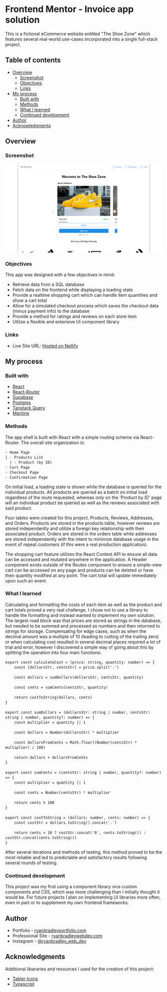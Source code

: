 # Frontend Mentor - Invoice app solution

This is a fictional eCommerce website entitled "The Shoe Zone" which features several real-world use-cases incorporated into a single full-stack project.

## Table of contents

- [Overview](#overview)
  - [Screenshot](#screenshot)
  - [Objectives](#objectives)
  - [Links](#links)
- [My process](#my-process)
  - [Built with](#built-with)
  - [Methods](#methods)
  - [What I learned](#what-i-learned)
  - [Continued development](#continued-development)
- [Author](#author)
- [Acknowledgments](#acknowledgments)

## Overview

### Screenshot

![Desktop Screenshot](./public/screenshot-home-desktop.png)

### Objectives

This app was designed with a few objectives in mind:

- Retrieve data from a SQL database
- Fetch data on the frontend while displaying a loading state
- Provide a realtime shopping cart which can handle item quantities and show a cart total
- Allow for a simulated checkout process which saves the checkout data (minus payment info) to the database
- Provide a method for ratings and reviews on each store item
- Utilize a flexible and extensive UI component library

### Links

- Live Site URL: [Hosted on Netlify](https://the-shoe-zone.netlify.app/)

## My process

### Built with

- [React](https://reactjs.org/)
- [React-Router](https://reactrouter.com/en/main)
- [Supabase](https://supabase.com/)
- [Postgres](https://www.postgresql.org/)
- [Tanstack Query](https://tanstack.com/query/v3/)
- [Mantine](https://mantine.dev/)

### Methods

The app shell is built with React with a simple routing scheme via React-Router. The overall site organization is:

~~~
- Home Page
| - Products List
  | - Product (by ID)
- Cart Page
- Checkout Page
- Confirmation Page
~~~

On initial load, a loading state is shown while the database is queried for the individual products. All products are queried as a batch on initial load regardless of the route requested, whereas only on the 'Product by ID' page will an individual product be queried as well as the reviews associated with said product.

Four tables were created for this project, Products, Reviews, Addresses, and Orders. Products are stored in the products table, however reviews are stored independently and utilize a foreign key relationship with their associated product. Orders are stored in the orders table while addresses are stored independently with the intent to minimize database usage in the event of repeat customers (if this were a real production application).

The shopping cart feature utilizes the React Context API to ensure all data can be accessed and mutated anywhere in the application. A Header component exists outside of the Routes component to ensure a simple-view cart can be accessed on any page and products can be deleted or have their quantity modified at any point. The cart total will update immediately upon such an event.

### What I learned

Calculating and formatting the costs of each item as well as the product and cart totals proved a very real challenge. I chose not to use a library to handle the formatting and instead wanted to implement my own solution. The largest road block was that prices are stored as strings in the database, but needed to be summed and processed as numbers and then returned to strings for storage. Compensating for edge cases, such as when the decimal amount was a multiple of 10 (leading to cutting of the trailing zero) or when calculating cost resulted in several decimal places required a lot of trial and error, however I discovered a simple way of going about this by splitting the operation into four main functions:

~~~
export const calculateCost = (price: string, quantity: number) => {
    const [dollarsStr, centsStr] = price.split('.')

    const dollars = sumDollars(dollarsStr, centsStr, quantity)

    const cents = sumCents(centsStr, quantity)

    return costToString(dollars, cents)
}

export const sumDollars = (dollarsStr: string | number, centsStr: string | number, quantity?: number) => {
    const multiplier = quantity || 1

    const dollars = Number(dollarsStr) * multiplier

    const dollarsFromCents = Math.floor((Number(centsStr) * multiplier) / 100)

    return dollars + dollarsFromCents
}

export const sumCents = (centsStr: string | number, quantity?: number) => {
    const multiplier = quantity || 1

    const cents = Number(centsStr) * multiplier

    return cents % 100
}

export const costToString = (dollars: number, cents: number) => {
    const costStr = dollars.toString().concat('.')

    return cents < 10 ? costStr.concat('0', cents.toString()) : costStr.concat(cents.toString())
}
~~~

After several iterations and methods of testing, this method proved to be the most reliable and led to predictable and satisfactory results following several rounds of testing.

### Continued development

This project was my first using a component library vice custom components and CSS, which was more challenging than I initially thought it would be. For future projects I plan on implementing UI libraries more often, even in part or to supplement my own frontend frameworks.

## Author

- Portfolio - [ryanbradleyportfolio.com](https://ryanbradleyportfolio.com)
- Professional Site - [ryanbradleywebdev.com](https://ryanbradleywebdev.com)
- Instagram - [@ryanbradley_web_dev](https://www.instagram.com/ryanbradley_web_dev/)

## Acknowledgments

Additional libararies and resources I used for the creation of this project:

- [Tabler Icons](https://tabler-icons-react.vercel.app/)
- [Typescript](https://www.typescriptlang.org/)